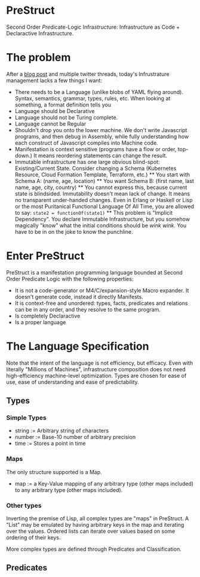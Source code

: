 # PreStruct
Second Order *Pre*dicate-Logic Infra*struct*ure: Infrastructure as Code + Declaractive Infrastructure.

# The problem

After a [blog post](https://medium.com/@archisgore/can-we-just-cut-to-infrastructure-as-declarative-code-3b0b44fa02) and multiple twitter threads, today's Infrustrature management lacks a few things I want:

* There needs to be a Language (unlike blobs of YAML flying around). Syntax, semantics, grammar, types, rules, etc. When looking at something, a format definition tells you 
* Language should be Declarative
* Language should not be Turing complete.
* Language cannot be Regular
* Shouldn't drop you onto the lower machine. We don't write Javascript programs, and then debug in Assembly, while fully understanding how each construct of Javascript compiles into Machine code.
* Manifestation is context sensitive (programs have a flow or order, top-down.) It means reordering statements can change the result.
* Immutable infrastructure has one large obvious blind-spot: Existing/Current State. Consider changing a Schema (Kubernetes Resource, Cloud Formation Template, Terraform, etc.)
** You start with Schema A: (name, age, location)
** You want Schema B: (first name, last name, age, city, country)
** You cannot express this, because current state is blindsided. Immutability doesn't mean lack of change. It means no transparent under-handed changes. Even in Erlang or Haskell or Lisp or the most Puritanical Functional Language Of All Time, you are allowed to say: `state2 = functionOf(state1)`
** This problem is "Implicit Dependency". You declare Immutable Infrastructure, but you somehow magically "know" what the initial conditions should be *wink wink*. You have to be in on the joke to know the punchline.

# Enter PreStruct

PreStruct is a manifestation programming language bounded at Second Order Predicate Logic with the following properties:
* It is not a code-generator or M4/C/expansion-style Macro expander. It doesn't generate code, instead it directly Manifests.
* It is context-free and unordered: types, facts, predicates and relations can be in any order, and they resolve to the same program.
* Is completely Declaractive
* Is a proper language

# The Language Specification

Note that the intent of the language is not efficiency, but efficacy. Even with literally "Millions of Machines", infrastructure composition does not need high-efficiency machine-level optimization. Types are chosen for ease of use, ease of understanding and ease of predictability.

## Types

### Simple Types

* string := Arbitrary string of characters
* number := Base-10 number of arbitrary precision
* time := Stores a point in time

### Maps

The only structure supported is a Map.

* map := a Key-Value mapping of any arbitrary type (other maps included) to any arbitrary type (other maps included).

### Other types

Inverting the premise of Lisp, all complex types are "maps" in PreStruct. A "List" may be emulated by having arbitrary keys in the map and iterating over the values. Ordered lists can iterate over values based on some ordering of their keys.

More complex types are defined through Predicates and Classification.

## Predicates

### 
